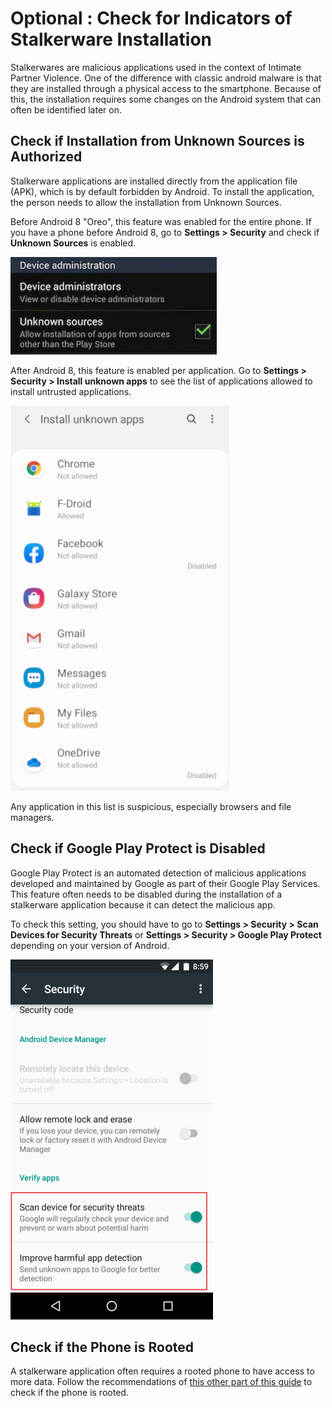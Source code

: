 # Optional : Check for Indicators of Stalkerware Installation

Stalkerwares are malicious applications used in the context of Intimate Partner Violence. One of the difference with classic android malware is that they are installed through a physical access to the smartphone. Because of this, the installation requires some changes on the Android system that can often be identified later on.

## Check if Installation from Unknown Sources is Authorized

Stalkerware applications are installed directly from the application file (APK), which is by default forbidden by Android. To install the application, the person needs to allow the installation from Unknown Sources.

Before Android 8 "Oreo", this feature was enabled for the entire phone. If you have a phone before Android 8, go to **Settings > Security** and check if **Unknown Sources** is enabled.

![](../.gitbook/assets/unknown_sources.png)

After Android 8, this feature is enabled per application. Go to **Settings > Security > Install unknown apps** to see the list of applications allowed to install untrusted applications.

![](../.gitbook/assets/unknown_sources2.png)

Any application in this list is suspicious, especially browsers and file managers.

## Check if Google Play Protect is Disabled

Google Play Protect is an automated detection of malicious applications developed and maintained by Google as part of their Google Play Services. This feature often needs to be disabled during the installation of a stalkerware application because it can detect the malicious app.

To check this setting, you should have to go to **Settings > Security > Scan Devices for Security Threats** or **Settings > Security > Google Play Protect** depending on your version of Android.

![](../.gitbook/assets/androidscan.png)

## Check if the Phone is Rooted

A stalkerware application often requires a rooted phone to have access to more data. Follow the recommendations of [this other part of this guide](root.md) to check if the phone is rooted.
